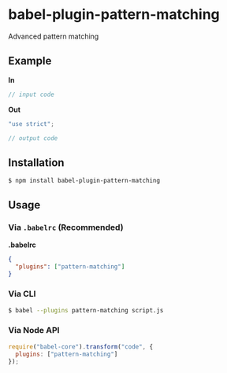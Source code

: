 # babel-plugin-pattern-matching

Advanced pattern matching

## Example

**In**

```js
// input code
```

**Out**

```js
"use strict";

// output code
```

## Installation

```sh
$ npm install babel-plugin-pattern-matching
```

## Usage

### Via `.babelrc` (Recommended)

**.babelrc**

```json
{
  "plugins": ["pattern-matching"]
}
```

### Via CLI

```sh
$ babel --plugins pattern-matching script.js
```

### Via Node API

```javascript
require("babel-core").transform("code", {
  plugins: ["pattern-matching"]
});
```
